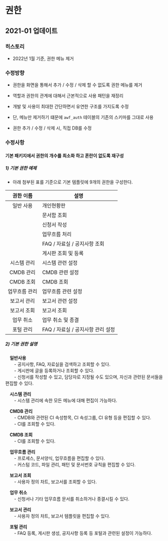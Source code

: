 # 권한

## 2021-01 업데이트

### 히스토리
* 2022년 1월 기준, 권한 메뉴 제거

### 수정방향
* 권한을 화면을 통해서 추가 / 수정 / 삭제 할 수 없도록 권한 메뉴를 제거  

* 역할과 권한의 관계에 대해서 근본적으로 사용 패턴을 재정리

* 개발 및 사용이 최대한 간단하면서 유연한 구조를 가지도록 수정

* 단, 메뉴만 제거하기 떄문에 `awf_auth` 테이블의 기존의 스키마를 그대로 사용

* 권한 추가 / 수정 / 삭제 시, 직접 DB를 수정

### 수정사항
#### 기본 패키지에서 권한의 개수를 최소화 하고 혼란이 없도록 재구성
##### 1) 기본 권한 예제
* 아래 첨부된 표를 기준으로 기본 템플릿에 9개의 권한을 구성한다.  

|권한 이름|설명|
|:---:|---|
|일반 사용|개인현황판|
| |문서함 조회|
| |신청서 작성|
| |업무흐름 처리|
| |FAQ / 자료실  / 공지사항 조회|
| |게시판 조회 및 등록|
|시스템 관리|시스템 관련 설정|
|CMDB 관리|CMDB 관련 설정|
|CMDB 조회|CMDB 조회|
|업무흐름 관리|업무흐름 관련 설정|
|보고서 관리|보고서 관련 설정|
|보고서 조회|보고서 조회|
|업무 취소|업무 취소 및 종결|
|포털 관리|FAQ / 자료실  / 공지사항 관리 설정|

##### 2) 기본 권한 설명
　**일반사용**  
　　- 공지사항, FAQ, 자료실을 검색하고 조회할 수 있다.  
　　- 게시판에 글을 등록하거나 조회할 수 있다.  
　　- 신청서를 작성할 수 있고, 담당자로 지정될 수도 있으며, 자신과 관련된 문서들을 편집할 수 있다.  

　**시스템 관리**  
　　- 시스템 관리에 속한 모든 메뉴에 대해 편집이 가능하다.  
                                                                                                                                                                                                         
　**CMDB 관리**  
　　- CMDB와 관련된 CI 속성항목, CI 속성그룹, CI 유형 등을 편집할 수 있다.    
　　- CI를 조회할 수 있다.  

　**CMDB 조회**  
　　- CI를 조회할 수 있다.  

　**업무흐름 관리**  
　　- 프로세스, 문서양식, 업무흐름을 편집할 수 있다.  
　　- 커스텀 코드, 파일 관리, 패턴 및 문서번호 규칙을 편집할 수 있다.  

　**보고서 조회**  
　　- 사용자 정의 차트, 보고서를 조회할 수 있다.  

　**업무 취소**  
　　- 신청서나 기타 업무흐름 문서를 취소하거나 종결시킬 수 있다.   

　**보고서 관리**  
　　- 사용자 정의 차트, 보고서 템플릿을 편집할 수 있다.  

　**포털 관리**  
　　- FAQ 등록, 게시판 생성, 공지사항 등록 등 포털과 관련된 설정이 가능하다.  
